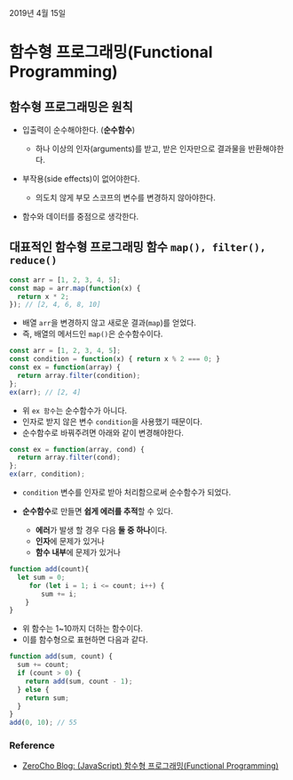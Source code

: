 2019년 4월 15일

# 함수형 프로그래밍(Functional Programming)

## 함수형 프로그래밍은 원칙 

- 입출력이 순수해야한다. (**순수함수**)
    - 하나 이상의 인자(arguments)를 받고, 받은 인자만으로 결과물을 반환해야한다.

- 부작용(side effects)이 없어야한다.
    - 의도치 않게 부모 스코프의 변수를 변경하지 않아야한다.

- 함수와 데이터를 중점으로 생각한다.


## 대표적인 함수형 프로그래밍 함수 `map(), filter(), reduce()`

```javascript
const arr = [1, 2, 3, 4, 5];
const map = arr.map(function(x) {
  return x * 2;
}); // [2, 4, 6, 8, 10]
```

- 배열 `arr`을 변경하지 않고 새로운 결과(`map`)를 얻었다.
- 즉, 배열의 메서드인 `map()`은 순수함수이다. 


```javascript
const arr = [1, 2, 3, 4, 5];
const condition = function(x) { return x % 2 === 0; }
const ex = function(array) {
  return array.filter(condition);
};
ex(arr); // [2, 4]
```

- 위 `ex 함수`는 순수함수가 아니다.
- 인자로 받지 않은 변수 `condition`을 사용했기 때문이다.
- 순수함수로 바꿔주려면 아래와 같이 변경해야한다.

```javascript
const ex = function(array, cond) {
  return array.filter(cond);
};
ex(arr, condition);
```  

- `condition` 변수를 인자로 받아 처리함으로써 순수함수가 되었다.

- **순수함수**로 만들면 **쉽게 에러를 추적**할 수 있다.
    - **에러**가 발생 할 경우 다음 **둘 중 하나**이다.
    - **인자**에 문제가 있거나
    - **함수 내부**에 문제가 있거나


```javascript
function add(count){
  let sum = 0;
     for (let i = 1; i <= count; i++) {
        sum += i;
    }
}
```

- 위 함수는 1~10까지 더하는 함수이다.
- 이를 함수형으로 표현하면 다음과 같다.

```javascript
function add(sum, count) {
  sum += count;
  if (count > 0) {
    return add(sum, count - 1);
  } else {
    return sum;
  }
}
add(0, 10); // 55
```




### Reference

- [ZeroCho Blog: (JavaScript) 함수형 프로그래밍(Functional Programming)](https://www.zerocho.com/category/JavaScript/post/572c6f759a5f1c4db2481ee3)
